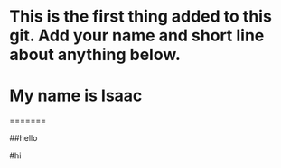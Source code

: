 # This is the first thing added to this git. Add your name and short line about anything below.

# My name is Isaac
=======

##hello

#hi